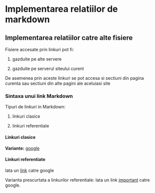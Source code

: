 # Implementarea relatiilor de markdown
## Implementarea relatiilor catre alte fisiere

Fisiere accesate prin linkuri pot fi:

1. gazduite pe alte servere

1. gazduite pe serverul siteului curent

De asemenea prin aceste linkuri se pot accesa si sectiuni din pagina curenta sau sectiuni din alte pagini ale aceluiasi site
   ### Sintaxa unui link Markdown
  Tipuri de linkuri in Markdown:

1. linkuri clasice

1. linkuri referentiale

#### Linkuri clasice
**Variante:** [google](https://www.google.com/)
#### Linkuri referentiate
Iata un [link][link1] catre google

[link1]:https://www.google.com/

Varianta prescurtata a linkurilor referentiale:
 Iata un link [important] catre google.

[Important]:https://www.google.com/
